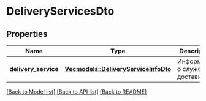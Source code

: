 # DeliveryServicesDto

## Properties

Name | Type | Description | Notes
------------ | ------------- | ------------- | -------------
**delivery_service** | [**Vec<models::DeliveryServiceInfoDto>**](DeliveryServiceInfoDTO.md) | Информация о службе доставки. | 

[[Back to Model list]](../README.md#documentation-for-models) [[Back to API list]](../README.md#documentation-for-api-endpoints) [[Back to README]](../README.md)


